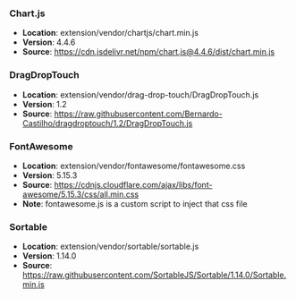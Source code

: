 ### Chart.js

- **Location**: extension/vendor/chartjs/chart.min.js
- **Version**: 4.4.6
- **Source**: https://cdn.jsdelivr.net/npm/chart.js@4.4.6/dist/chart.min.js

### DragDropTouch

- **Location**: extension/vendor/drag-drop-touch/DragDropTouch.js
- **Version**: 1.2
- **Source**: https://raw.githubusercontent.com/Bernardo-Castilho/dragdroptouch/1.2/DragDropTouch.js

### FontAwesome

- **Location**: extension/vendor/fontawesome/fontawesome.css
- **Version**: 5.15.3
- **Source**: https://cdnjs.cloudflare.com/ajax/libs/font-awesome/5.15.3/css/all.min.css
- **Note**: fontawesome.js is a custom script to inject that css file

### Sortable

- **Location**: extension/vendor/sortable/sortable.js
- **Version**: 1.14.0
- **Source**: https://raw.githubusercontent.com/SortableJS/Sortable/1.14.0/Sortable.min.js

